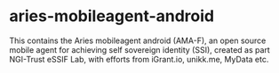 # aries-mobileagent-android
This contains the Aries mobileagent android (AMA-F), an open source mobile agent for achieving self sovereign identity (SSI), created as part NGI-Trust eSSIF Lab, with efforts from iGrant.io, unikk.me, MyData etc.
